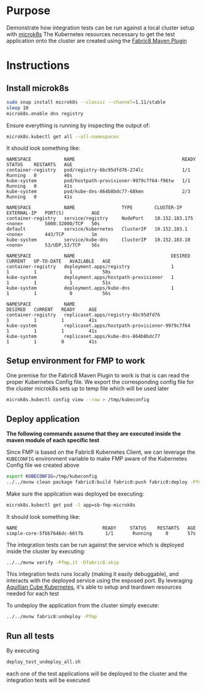 # Purpose

Demonstrate how integration tests can be run against a local cluster setup with [microk8s](https://microk8s.io/)
The Kubernetes resources necessary to get the test application
onto the cluster are created using the [Fabric8 Maven Plugin](https://maven.fabric8.io/)

# Instructions

## Install microk8s

```bash
sudo snap install microk8s --classic --channel=1.11/stable
sleep 10
microk8s.enable dns registry
```

Ensure everything is running by inspecting the output of:

```bash
microk8s.kubectl get all --all-namespaces
```

It should look something like:

```
NAMESPACE            NAME                                       READY     STATUS    RESTARTS   AGE
container-registry   pod/registry-6bc95dfd76-274lc              1/1       Running   0          40s
kube-system          pod/hostpath-provisioner-9979c7f64-f96tw   1/1       Running   0          41s
kube-system          pod/kube-dns-864b8bdc77-68kmn              2/3       Running   0          41s

NAMESPACE            NAME                 TYPE        CLUSTER-IP       EXTERNAL-IP   PORT(S)          AGE
container-registry   service/registry     NodePort    10.152.183.175   <none>        5000:32000/TCP   50s
default              service/kubernetes   ClusterIP   10.152.183.1     <none>        443/TCP          1m
kube-system          service/kube-dns     ClusterIP   10.152.183.10    <none>        53/UDP,53/TCP    56s

NAMESPACE            NAME                                   DESIRED   CURRENT   UP-TO-DATE   AVAILABLE   AGE
container-registry   deployment.apps/registry               1         1         1            1           50s
kube-system          deployment.apps/hostpath-provisioner   1         1         1            1           51s
kube-system          deployment.apps/kube-dns               1         1         1            0           56s

NAMESPACE            NAME                                             DESIRED   CURRENT   READY     AGE
container-registry   replicaset.apps/registry-6bc95dfd76              1         1         1         41s
kube-system          replicaset.apps/hostpath-provisioner-9979c7f64   1         1         1         41s
kube-system          replicaset.apps/kube-dns-864b8bdc77              1         1         0         41s
```

## Setup environment for FMP to work

One premise for the Fabric8 Maven Plugin to work is that is can read the proper Kubernetes Config file.
We export the corresponding config file for the cluster microk8s sets up to temp file which will
be used later

```bash
microk8s.kubectl config view --raw > /tmp/kubeconfig
```

## Deploy application

**The following commands assume that they are executed inside the maven module of each specific test**

Since FMP is based on the Fabric8 Kubernetes Client, we can leverage the `KUBECONFIG` environment variable
to make FMP aware of the Kubernetes Config file we created above

```bash
export KUBECONFIG=/tmp/kubeconfig
../../mvnw clean package fabric8:build fabric8:push fabric8:deploy -Pfmp 
```

Make sure the application was deployed be executing:

```bash
microk8s.kubectl get pod -l app=sb-fmp-microk8s
```

It should look something like:

```
NAME                               READY     STATUS    RESTARTS   AGE
simple-core-5fbb7646dc-66t7b   		1/1       Running     0       57s
```

The integration tests can be run against the service which is deployed inside the cluster by executing:

```bash
../../mvnw verify -Pfmp,it -Dfabric8.skip
```

This integration tests runs locally (making it easily debuggable), and interacts with the deployed service
using the exposed port.
By leveraging [Aquillian Cube Kubernetes](http://arquillian.org/arquillian-cube/#_kubernetes), it's able to setup and teardown resources needed for each test

To undeploy the application from the cluster simply execute:

```bash
../../mvnw fabric8:undeploy -Pfmp 
```

## Run all tests

By executing 

```bash
deploy_test_undeploy_all.sh
```

each one of the test applications will be deployed to the cluster and the integration tests will be executed 



